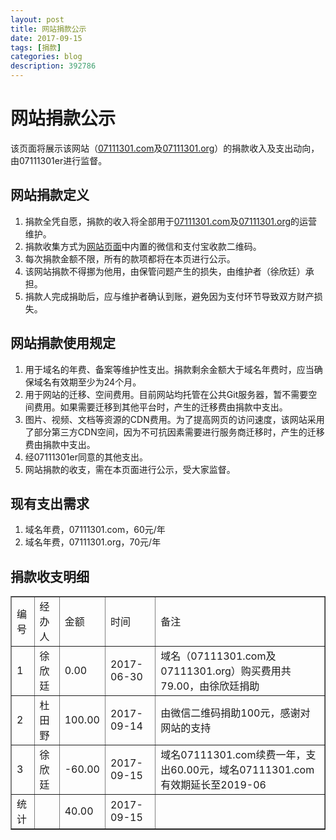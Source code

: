 ```yaml
---
layout: post
title: 网站捐款公示
date: 2017-09-15
tags: [捐款]
categories: blog
description: 392786
---
```

# 网站捐款公示
该页面将展示该网站（[07111301.com](http://www.07111301.com)及[07111301.org](http://www.07111301.org)）的捐款收入及支出动向，由07111301er进行监督。

## 网站捐款定义
1. 捐款全凭自愿，捐款的收入将全部用于[07111301.com](http://www.07111301.com)及[07111301.org](http://www.07111301.org)的运营维护。
2. 捐款收集方式为[网站页面](http://07111301.com/blog/2037/07/06/write-before/)中内置的微信和支付宝收款二维码。
3. 每次捐款金额不限，所有的款项都将在本页进行公示。
4. 该网站捐款不得挪为他用，由保管问题产生的损失，由维护者（徐欣廷）承担。
5. 捐款人完成捐助后，应与维护者确认到账，避免因为支付环节导致双方财产损失。

## 网站捐款使用规定
1. 用于域名的年费、备案等维护性支出。捐款剩余金额大于域名年费时，应当确保域名有效期至少为24个月。
2. 用于网站的迁移、空间费用。目前网站均托管在公共Git服务器，暂不需要空间费用。如果需要迁移到其他平台时，产生的迁移费由捐款中支出。
3. 图片、视频、文档等资源的CDN费用。为了提高网页的访问速度，该网站采用了部分第三方CDN空间，因为不可抗因素需要进行服务商迁移时，产生的迁移费由捐款中支出。
4. 经07111301er同意的其他支出。
5. 网站捐款的收支，需在本页面进行公示，受大家监督。

## 现有支出需求
1. 域名年费，07111301.com，60元/年
1. 域名年费，07111301.org，70元/年

## 捐款收支明细
<table border="1">
<tr>
<td>编号</td>
<td>经办人</td>
<td>金额</td>
<td>时间</td>
<td>备注</td>
</tr>

<tr>
<td>1</td>
<td>徐欣廷</td>
<td>0.00</td>
<td>2017-06-30</td>
<td>域名（07111301.com及07111301.org）购买费用共79.00，由徐欣廷捐助</td>
</tr>

<tr>
<td>2</td>
<td>杜田野</td>
<td>100.00</td>
<td>2017-09-14</td>
<td>由微信二维码捐助100元，感谢对网站的支持</td>
</tr>

<tr>
<td>3</td>
<td>徐欣廷</td>
<td>-60.00</td>
<td>2017-09-15</td>
<td>域名07111301.com续费一年，支出60.00元，域名07111301.com有效期延长至2019-06</td>
</tr>

<tr>
<td>统计</td>
<td></td>
<td>40.00</td>
<td>2017-09-15</td>
<td></td>
</tr>
</table>